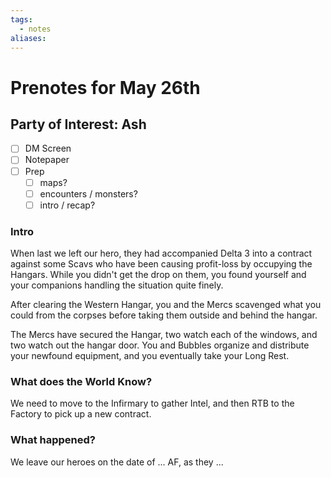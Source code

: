 ```yaml
---
tags:
  - notes
aliases:
---
```


# Prenotes for May 26th
## Party of Interest: Ash
- [ ] DM Screen
- [ ] Notepaper
- [ ] Prep
	- [ ] maps?
	- [ ] encounters / monsters?
	- [ ] intro / recap?

### Intro

When last we left our hero, they had accompanied Delta 3 into a contract against some Scavs who have been causing profit-loss by occupying the Hangars. While you didn't get the drop on them, you found yourself and your companions handling the situation quite finely.

After clearing the Western Hangar, you and the Mercs scavenged what you could from the corpses before taking them outside and behind the hangar.

The Mercs have secured the Hangar, two watch each of the windows, and two watch out the hangar door. You and Bubbles organize and distribute your newfound equipment, and you eventually take your Long Rest.

### What does the World Know?

We need to move to the Infirmary to gather Intel, and then RTB to the Factory to pick up a new contract.



### What happened?


We leave our heroes on the date of ... AF, as they ...